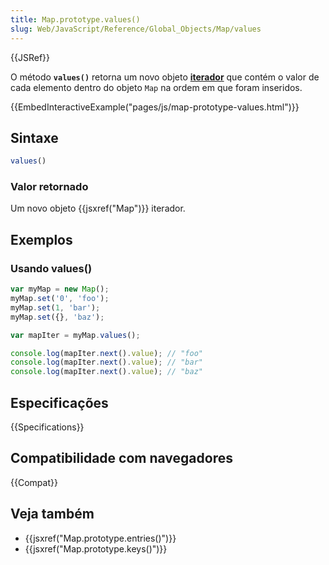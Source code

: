 ```yaml
---
title: Map.prototype.values()
slug: Web/JavaScript/Reference/Global_Objects/Map/values
---
```


{{JSRef}}

O método **`values()`** retorna um novo objeto **[iterador](/pt-BR/docs/Web/JavaScript/Guide/Iterators_and_Generators)** que contém o valor
de cada elemento dentro do objeto `Map` na ordem em que foram inseridos.

{{EmbedInteractiveExample("pages/js/map-prototype-values.html")}}

## Sintaxe

```js
values()
```

### Valor retornado

Um novo objeto {{jsxref("Map")}} iterador.

## Exemplos

### Usando values()

```js
var myMap = new Map();
myMap.set('0', 'foo');
myMap.set(1, 'bar');
myMap.set({}, 'baz');

var mapIter = myMap.values();

console.log(mapIter.next().value); // "foo"
console.log(mapIter.next().value); // "bar"
console.log(mapIter.next().value); // "baz"
```

## Especificações

{{Specifications}}

## Compatibilidade com navegadores

{{Compat}}

## Veja também

- {{jsxref("Map.prototype.entries()")}}
- {{jsxref("Map.prototype.keys()")}}
